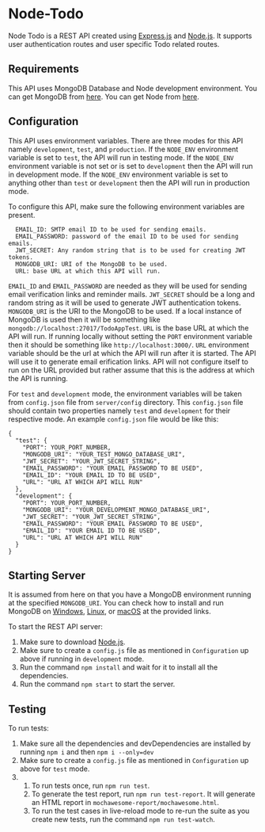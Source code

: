 # Node-Todo

Node Todo is a REST API created using [Express.js](http://expressjs.com) and [Node.js](https://nodejs.org/). It supports user authentication routes and user specific Todo related routes.

## Requirements

This API uses MongoDB Database and Node development environment.
You can get MongoDB from [here](https://www.mongodb.com/download-center).
You can get Node from [here](https://nodejs.org/).

## Configuration

This API uses environment variables. There are three modes for this API namely `development`, `test`, and `production`. If the `NODE_ENV` environment variable is set to `test`, the API will run in testing mode. If the `NODE_ENV` environment variable is not set or is set to `development` then the API will run in development mode. If the `NODE_ENV` environment variable is set to anything other than `test` or `development` then the API will run in production mode.

To configure this API, make sure the following environment variables are present.
```
  EMAIL_ID: SMTP email ID to be used for sending emails.
  EMAIL_PASSWORD: password of the email ID to be used for sending emails.
  JWT_SECRET: Any random string that is to be used for creating JWT tokens.
  MONGODB_URI: URI of the MongoDB to be used.
  URL: base URL at which this API will run.
```
`EMAIL_ID` and `EMAIL_PASSWORD` are needed as they will be used for sending email verification links and reminder mails. `JWT_SECRET` should be a long and random string as it will be used to generate JWT authentication tokens. `MONGODB_URI` is the URI to the MongoDB to be used. If a local instance of MongoDB is used then it will be something like `mongodb://localhost:27017/TodoAppTest`. `URL` is the base URL at which the API will run. If running locally without setting the `PORT` environment variable then it should be something like `http://localhost:3000/`. `URL` environment variable should be the url at which the API will run after it is started. The API will use it to generate email erification links. API will not configure itself to run on the URL provided but rather assume that this is the address at which the API is running.

For `test` and `development` mode, the environment variables will be taken from `config.json` file from `server/config` directory. This `config.json` file should contain two properties namely `test` and `development` for their respective mode.
An example `config.json` file would be like this:
```
{
  "test": {
    "PORT": YOUR_PORT_NUMBER,
    "MONGODB_URI": "YOUR_TEST_MONGO_DATABASE_URI",
    "JWT_SECRET": "YOUR_JWT_SECRET_STRING",
    "EMAIL_PASSWORD": "YOUR EMAIL PASSWORD TO BE USED",
    "EMAIL_ID": "YOUR EMAIL ID TO BE USED",
    "URL": "URL AT WHICH API WILL RUN"
  },
  "development": {
    "PORT": YOUR_PORT_NUMBER,
    "MONGODB_URI": "YOUR_DEVELOPMENT_MONGO_DATABASE_URI",
    "JWT_SECRET": "YOUR_JWT_SECRET_STRING",
    "EMAIL_PASSWORD": "YOUR EMAIL PASSWORD TO BE USED",
    "EMAIL_ID": "YOUR EMAIL ID TO BE USED",
    "URL": "URL AT WHICH API WILL RUN"
  }
}
```

## Starting Server

It is assumed from here on that you have a MongoDB environment running at the specified `MONGODB_URI`. You can check how to install and run MongoDB on [Windows](https://docs.mongodb.com/tutorials/install-mongodb-on-windows/), [Linux](https://docs.mongodb.com/tutorials/install-mongodb-on-ubuntu/), or [macOS](https://docs.mongodb.com/tutorials/install-mongodb-on-os-x/) at the provided links.

To start the REST API server:

1. Make sure to download [Node.js](https://nodejs.org/en/).
2. Make sure to create a `config.js` file as mentioned in `Configuration` up above if running in `development` mode.
3. Run the command `npm install` and wait for it to install all the dependencies.
4. Run the command `npm start` to start the server.

## Testing

To run tests:

1. Make sure all the dependencies and devDependencies are installed by running `npm i` and then `npm i --only=dev`
2. Make sure to create a `config.js` file as mentioned in `Configuration` up above for `test` mode.
3. 1. To run tests once, run `npm run test`.
   2. To generate the test report, run `npm run test-report`. It will generate an HTML report in `mochawesome-report/mochawesome.html`.
   3. To run the test cases in live-reload mode to re-run the suite as you create new tests, run the command `npm run test-watch`.
